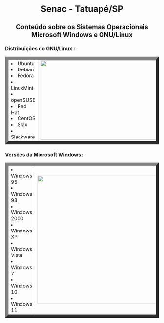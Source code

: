 <h1 align="center">Senac - Tatuapé/SP</h1>

<h2 align="center"> Conteúdo sobre os Sistemas Operacionais Microsoft Windows e GNU/Linux</h2>

      
<table border="10">
  <thead>
  <tr><h3>Distribuições do GNU/Linux :</h3></tr>
  </thead>
  <tbody>
        <td>
            <li>Ubuntu</li>
            <li>Debian</li>
            <li>Fedora</li>
            <li>LinuxMint</li>
            <li>openSUSE</li>
            <li>Red Hat</li>
            <li>CentOS</li>
            <li>Slax</li>
            <li>Slackware</li>
        </td>
        <td> <div> <img width="680" height="260" src="https://manjarobrasil.files.wordpress.com/2015/08/linux_distros.jpg"></div></td>
  </tbody>
</table>

<table border="10">
      <thead><tr><h3>Versões da Microsoft Windows :</h3></tr></thead>
      <tbody>
            <td>
                  <li>Windows 95</li>
                  <li>Windows 98</li>
                  <li>Windows 2000</li>
                  <li>Windows XP</li>
                  <li>Windows Vista</li>
                  <li>Windows 7</li>
                  <li>Windows 10</li>
                  <li>Windows 11</li>
            </td>
      <td><div></div> <img width="420" height="" src="https://s3.amazonaws.com/s3.timetoast.com/public/uploads/photo/18869306/image/medium-9a875ba861bb4b91c4c720e1374abbfb.jpeg?X-Amz-Algorithm=AWS4-HMAC-SHA256&X-Amz-Credential=AKIAJB6ZCNNAN7BE7WDQ%2F20230822%2Fus-east-1%2Fs3%2Faws4_request&X-Amz-Date=20230822T110436Z&X-Amz-Expires=604800&X-Amz-SignedHeaders=host&X-Amz-Signature=7d03d9d04567af812fe2963707fbe964b71ced53fd15dcae45bb2cb8123d38d7"</td>
        </tbody>
      
</table>

